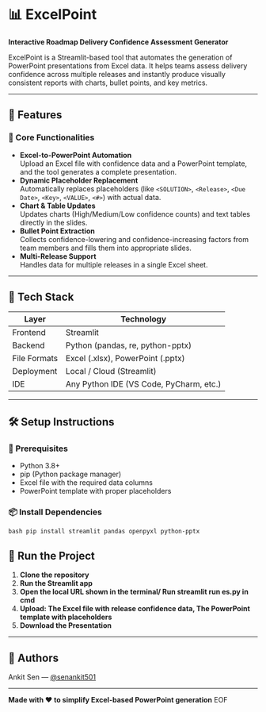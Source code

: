 # 📊 ExcelPoint
**Interactive Roadmap Delivery Confidence Assessment Generator**

ExcelPoint is a Streamlit-based tool that automates the generation of PowerPoint presentations from Excel data. It helps teams assess delivery confidence across multiple releases and instantly produce visually consistent reports with charts, bullet points, and key metrics.

---

## 📌 Features

### 🎯 Core Functionalities
- **Excel-to-PowerPoint Automation**  
  Upload an Excel file with confidence data and a PowerPoint template, and the tool generates a complete presentation.
- **Dynamic Placeholder Replacement**  
  Automatically replaces placeholders (like `<SOLUTION>`, `<Release>`, `<Due Date>`, `<Key>`, `<VALUE>`, `<#>`) with actual data.
- **Chart & Table Updates**  
  Updates charts (High/Medium/Low confidence counts) and text tables directly in the slides.
- **Bullet Point Extraction**  
  Collects confidence-lowering and confidence-increasing factors from team members and fills them into appropriate slides.
- **Multi-Release Support**  
  Handles data for multiple releases in a single Excel sheet.

---

## 🧱 Tech Stack

| Layer        | Technology                |
|--------------|---------------------------|
| Frontend     | Streamlit                 |
| Backend      | Python (pandas, re, python-pptx) |
| File Formats | Excel (.xlsx), PowerPoint (.pptx) |
| Deployment   | Local / Cloud (Streamlit) |
| IDE          | Any Python IDE (VS Code, PyCharm, etc.) |

---

## 🛠️ Setup Instructions

### 🔧 Prerequisites
- Python 3.8+
- pip (Python package manager)
- Excel file with the required data columns
- PowerPoint template with proper placeholders

### 📦 Install Dependencies
```bash pip install streamlit pandas openpyxl python-pptx``` 


## 🚀 Run the Project

1. **Clone the repository**
2. **Run the Streamlit app**
3. **Open the local URL shown in the terminal/ Run streamlit run es.py in cmd**
4. **Upload: The Excel file with release confidence data, The PowerPoint template with placeholders**
5. **Download the Presentation**


---

## 👥 Authors

Ankit Sen — [@senankit501](https://github.com/senankit501)

---

**Made with ❤️ to simplify Excel-based PowerPoint generation**
EOF


   

